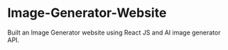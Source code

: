 # Image-Generator-Website
Built an Image Generator website using  React JS and AI image generator API.
